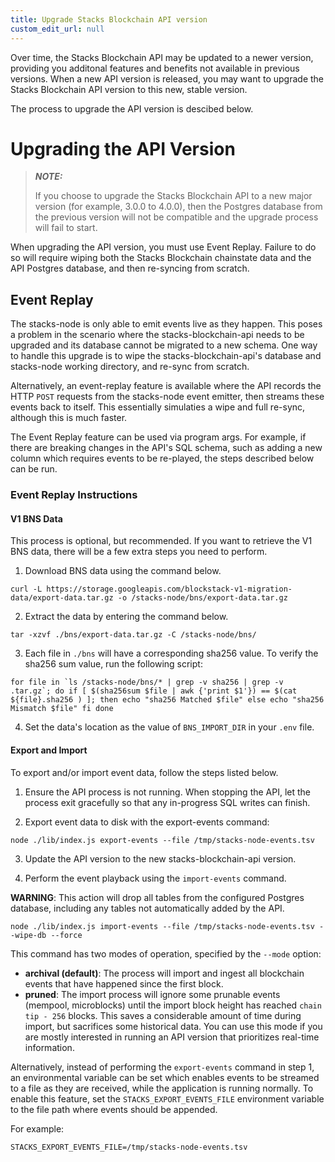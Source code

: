 ```yaml
---
title: Upgrade Stacks Blockchain API version
custom_edit_url: null
---
```


Over time, the Stacks Blockchain API may be updated to a newer version, providing you additonal features and benefits not available in previous versions. When a new API version is released, you may want to upgrade the Stacks Blockchain API version to this new, stable version.

The process to upgrade the API version is descibed below.

# Upgrading the API Version

> **_NOTE:_**
>
> If you choose to upgrade the Stacks Blockchain API to a new major version (for example, 3.0.0 to 4.0.0), then the Postgres database from the previous version will not be compatible and the upgrade process will fail to start.

When upgrading the API version, you must use Event Replay. Failure to do so will require wiping both the Stacks Blockchain chainstate data and the API Postgres database, and then re-syncing from scratch.

## Event Replay

The stacks-node is only able to emit events live as they happen. This poses a problem in the scenario where the stacks-blockchain-api needs to be upgraded and its database cannot be migrated to a new schema. One way to handle this upgrade is to wipe the stacks-blockchain-api's database and stacks-node working directory, and re-sync from scratch.

Alternatively, an event-replay feature is available where the API records the HTTP `POST` requests from the stacks-node event emitter, then streams these events back to itself. This essentially simulaties a wipe and full re-sync, although this is much faster.

The Event Replay feature can be used via program args. For example, if there are breaking changes in the API's SQL schema, such as adding a new column which requires events to be re-played, the steps described below can be run.

### Event Replay Instructions

#### V1 BNS Data

This process is optional, but recommended. If you want to retrieve the V1 BNS data, there will be a few extra steps you need to perform.

1. Download BNS data using the command below.

`curl -L https://storage.googleapis.com/blockstack-v1-migration-data/export-data.tar.gz -o /stacks-node/bns/export-data.tar.gz`

2. Extract the data by entering the command below.

`tar -xzvf ./bns/export-data.tar.gz -C /stacks-node/bns/`

3. Each file in `./bns` will have a corresponding sha256 value. To verify the sha256 sum value, run the following script:

``for file in `ls /stacks-node/bns/* | grep -v sha256 | grep -v .tar.gz`; do
    if [ $(sha256sum $file | awk {'print $1'}) == $(cat ${file}.sha256 ) ]; then
        echo "sha256 Matched $file"
    else
        echo "sha256 Mismatch $file"
    fi
done``

4. Set the data's location as the value of `BNS_IMPORT_DIR` in your `.env` file.

#### Export and Import

To export and/or import event data, follow the steps listed below.

1. Ensure the API process is not running. When stopping the API, let the process exit gracefully so that any in-progress SQL writes can finish.

2. Export event data to disk with the export-events command:

`node ./lib/index.js export-events --file /tmp/stacks-node-events.tsv`

3. Update the API version to the new stacks-blockchain-api version.

4. Perform the event playback using the `import-events` command.

**WARNING**: This action will drop all tables from the configured Postgres database, including any tables not automatically added by the API.

`node ./lib/index.js import-events --file /tmp/stacks-node-events.tsv --wipe-db --force`

This command has two modes of operation, specified by the `--mode` option:

- **archival (default)**: The process will import and ingest all blockchain events that have happened since the first block.
- **pruned**: The import process will ignore some prunable events (mempool, microblocks) until the import block height has reached `chain tip - 256` blocks. This saves a considerable amount of time during import, but sacrifices some historical data. You can use this mode if you are mostly interested in running an API version that prioritizes real-time information.

Alternatively, instead of performing the `export-events` command in step 1, an environmental variable can be set which enables events to be streamed to a file as they are received, while the application is running normally. To enable this feature, set the `STACKS_EXPORT_EVENTS_FILE` environment variable to the file path where events should be appended.

For example:

`STACKS_EXPORT_EVENTS_FILE=/tmp/stacks-node-events.tsv`
